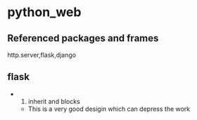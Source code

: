 # python_web
## Referenced packages and frames
http.server,flask,django
## flask
- 1. inherit and blocks
  - This is a very good desigin which can depress the work

